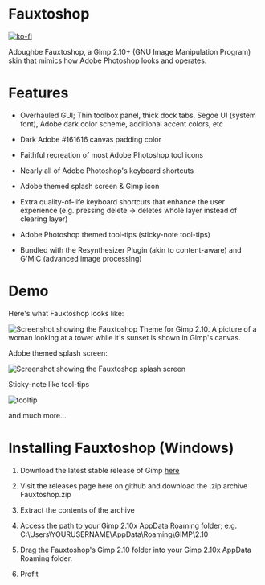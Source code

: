 # Fauxtoshop
[![ko-fi](https://ko-fi.com/img/githubbutton_sm.svg)](https://ko-fi.com/V7V1PJ9QW)

Adoughbe Fauxtoshop, a Gimp 2.10+ (GNU Image Manipulation Program) skin that mimics how Adobe Photoshop looks and operates.

# Features

- Overhauled GUI; Thin toolbox panel, thick dock tabs, Segoe UI (system font), Adobe dark color scheme, additional accent colors, etc

- Dark Adobe #161616 canvas padding color
  
- Faithful recreation of most Adobe Photoshop tool icons

- Nearly all of Adobe Photoshop's keyboard shortcuts
  
- Adobe themed splash screen & Gimp icon
  
- Extra quality-of-life keyboard shortcuts that enhance the user experience (e.g. pressing delete -> deletes whole layer instead of clearing layer)
  
- Adobe Photoshop themed tool-tips (sticky-note tool-tips)

- Bundled with the Resynthesizer Plugin (akin to content-aware) and G'MIC (advanced image processing)

# Demo

Here's what Fauxtoshop looks like:

![Screenshot showing the Fauxtoshop Theme for Gimp 2.10. A picture of a woman looking at a tower while it's sunset is shown in Gimp's canvas.](https://github.com/everella/Fauxtoshop-Gimp-Theme/assets/141182131/415a6749-3b6e-4e48-807a-51aa5b25712b)

Adobe themed splash screen:

![Screenshot showing the Fauxtoshop splash screen](https://github.com/everella/Fauxtoshop-Gimp-Theme/assets/141182131/7fbcc356-5f1c-4f3e-8248-b6c5f08960a3)

Sticky-note like tool-tips

![tooltip](https://github.com/everella/Fauxtoshop-Gimp-Theme/assets/141182131/914d9cb4-1c38-4219-8987-decf23fcfd67)

and much more...

# Installing Fauxtoshop (Windows)

1. Download the latest stable release of Gimp [here](https://www.gimp.org/downloads/)

2. Visit the releases page here on github and download the .zip archive Fauxtoshop.zip

3. Extract the contents of the archive

4. Access the path to your Gimp 2.10x AppData Roaming folder; e.g. C:\Users\YOURUSERNAME\AppData\Roaming\GIMP\2.10

5. Drag the Fauxtoshop's Gimp 2.10 folder into your Gimp 2.10x AppData Roaming folder.

6. Profit


